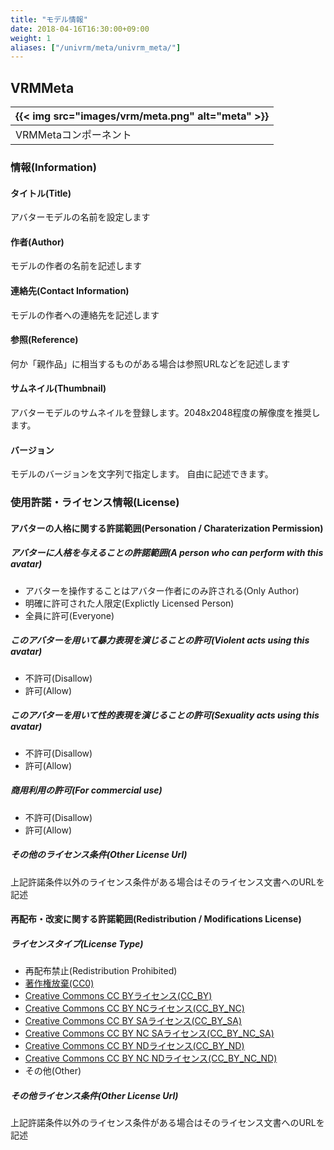 ```yaml
---
title: "モデル情報"
date: 2018-04-16T16:30:00+09:00
weight: 1
aliases: ["/univrm/meta/univrm_meta/"]
---
```


## VRMMeta

|{{< img src="images/vrm/meta.png" alt="meta" >}}|
|-----|
|VRMMetaコンポーネント|

### 情報(Information)
#### タイトル(Title)
アバターモデルの名前を設定します

#### 作者(Author)
モデルの作者の名前を記述します

#### 連絡先(Contact Information)
モデルの作者への連絡先を記述します

#### 参照(Reference)
何か「親作品」に相当するものがある場合は参照URLなどを記述します

#### サムネイル(Thumbnail)
アバターモデルのサムネイルを登録します。2048x2048程度の解像度を推奨します。

#### バージョン
モデルのバージョンを文字列で指定します。
自由に記述できます。

### 使用許諾・ライセンス情報(License)
#### アバターの人格に関する許諾範囲(Personation / Charaterization Permission)
##### アバターに人格を与えることの許諾範囲(A person who can perform with this avatar)
* アバターを操作することはアバター作者にのみ許される(Only Author)
* 明確に許可された人限定(Explictly Licensed Person)
* 全員に許可(Everyone)

##### このアバターを用いて暴力表現を演じることの許可(Violent acts using this avatar)
* 不許可(Disallow)
* 許可(Allow)

##### このアバターを用いて性的表現を演じることの許可(Sexuality acts using this avatar)
* 不許可(Disallow)
* 許可(Allow)

##### 商用利用の許可(For commercial use)
* 不許可(Disallow)
* 許可(Allow)

##### その他のライセンス条件(Other License Url)
上記許諾条件以外のライセンス条件がある場合はそのライセンス文書へのURLを記述

#### 再配布・改変に関する許諾範囲(Redistribution / Modifications License)
##### ライセンスタイプ(License Type)
* 再配布禁止(Redistribution Prohibited)
* [著作権放棄(CC0)](https://creativecommons.org/publicdomain/zero/1.0/deed.ja)
* [Creative Commons CC BYライセンス(CC_BY)](https://creativecommons.org/licenses/by/4.0/deed.ja)
* [Creative Commons CC BY NCライセンス(CC_BY_NC)](https://creativecommons.org/licenses/by-nc/4.0/deed.ja)
* [Creative Commons CC BY SAライセンス(CC_BY_SA)](https://creativecommons.org/licenses/by-sa/4.0/deed.ja)
* [Creative Commons CC BY NC SAライセンス(CC_BY_NC_SA)](https://creativecommons.org/licenses/by-nc-sa/4.0/deed.ja)
* [Creative Commons CC BY NDライセンス(CC_BY_ND)](https://creativecommons.org/licenses/by-nd/4.0/deed.ja)
* [Creative Commons CC BY NC NDライセンス(CC_BY_NC_ND)](https://creativecommons.org/licenses/by-nc-nd/4.0/deed.ja)
* その他(Other)

##### その他ライセンス条件(Other License Url)
上記許諾条件以外のライセンス条件がある場合はそのライセンス文書へのURLを記述
